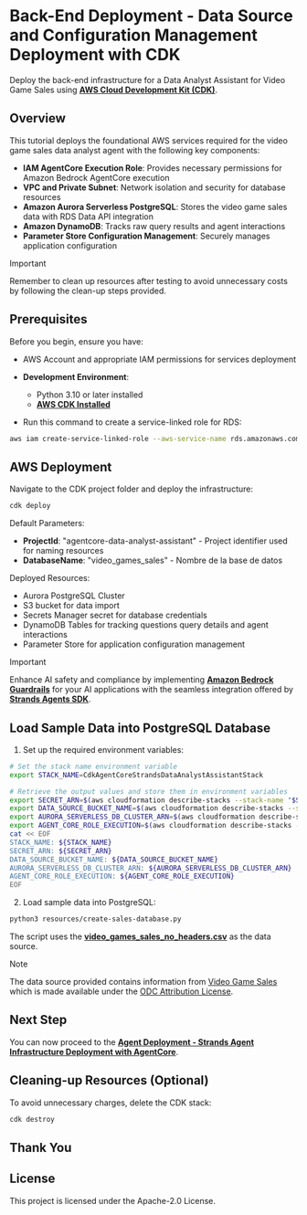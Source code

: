 # Back-End Deployment - Data Source and Configuration Management Deployment with CDK

Deploy the back-end infrastructure for a Data Analyst Assistant for Video Game Sales using **[AWS Cloud Development Kit (CDK)](https://aws.amazon.com/cdk/)**.

## Overview

This tutorial deploys the foundational AWS services required for the video game sales data analyst agent with the following key components:

- **IAM AgentCore Execution Role**: Provides necessary permissions for Amazon Bedrock AgentCore execution
- **VPC and Private Subnet**: Network isolation and security for database resources
- **Amazon Aurora Serverless PostgreSQL**: Stores the video game sales data with RDS Data API integration
- **Amazon DynamoDB**: Tracks raw query results and agent interactions
- **Parameter Store Configuration Management**: Securely manages application configuration

> [!IMPORTANT]
> Remember to clean up resources after testing to avoid unnecessary costs by following the clean-up steps provided.

## Prerequisites

Before you begin, ensure you have:

* AWS Account and appropriate IAM permissions for services deployment
* **Development Environment**:
  * Python 3.10 or later installed
  * **[AWS CDK Installed](https://docs.aws.amazon.com/cdk/v2/guide/getting-started.html)**

* Run this command to create a service-linked role for RDS:

```bash
aws iam create-service-linked-role --aws-service-name rds.amazonaws.com
```

## AWS Deployment

Navigate to the CDK project folder and deploy the infrastructure:

```bash
cdk deploy
```

Default Parameters:
- **ProjectId**: "agentcore-data-analyst-assistant" - Project identifier used for naming resources
- **DatabaseName**: "video_games_sales" - Nombre de la base de datos

Deployed Resources:

- Aurora PostgreSQL Cluster
- S3 bucket for data import
- Secrets Manager secret for database credentials
- DynamoDB Tables for tracking questions query details and agent interactions
- Parameter Store for application configuration management

> [!IMPORTANT] 
> Enhance AI safety and compliance by implementing **[Amazon Bedrock Guardrails](https://aws.amazon.com/bedrock/guardrails/)** for your AI applications with the seamless integration offered by **[Strands Agents SDK](https://strandsagents.com/latest/user-guide/safety-security/guardrails/)**.

## Load Sample Data into PostgreSQL Database

1. Set up the required environment variables:

``` bash
# Set the stack name environment variable
export STACK_NAME=CdkAgentCoreStrandsDataAnalystAssistantStack

# Retrieve the output values and store them in environment variables
export SECRET_ARN=$(aws cloudformation describe-stacks --stack-name "$STACK_NAME" --query "Stacks[0].Outputs[?OutputKey=='SecretARN'].OutputValue" --output text)
export DATA_SOURCE_BUCKET_NAME=$(aws cloudformation describe-stacks --stack-name "$STACK_NAME" --query "Stacks[0].Outputs[?OutputKey=='DataSourceBucketName'].OutputValue" --output text)
export AURORA_SERVERLESS_DB_CLUSTER_ARN=$(aws cloudformation describe-stacks --stack-name "$STACK_NAME" --query "Stacks[0].Outputs[?OutputKey=='AuroraServerlessDBClusterARN'].OutputValue" --output text)
export AGENT_CORE_ROLE_EXECUTION=$(aws cloudformation describe-stacks --stack-name "$STACK_NAME" --query "Stacks[0].Outputs[?OutputKey=='AgentCoreMyRoleARN'].OutputValue" --output text)
cat << EOF
STACK_NAME: ${STACK_NAME}
SECRET_ARN: ${SECRET_ARN}
DATA_SOURCE_BUCKET_NAME: ${DATA_SOURCE_BUCKET_NAME}
AURORA_SERVERLESS_DB_CLUSTER_ARN: ${AURORA_SERVERLESS_DB_CLUSTER_ARN}
AGENT_CORE_ROLE_EXECUTION: ${AGENT_CORE_ROLE_EXECUTION}
EOF

```

2. Load sample data into PostgreSQL:

``` bash
python3 resources/create-sales-database.py
```

The script uses the **[video_games_sales_no_headers.csv](./resources/database/video_games_sales_no_headers.csv)** as the data source.

> [!NOTE]
> The data source provided contains information from [Video Game Sales](https://www.kaggle.com/datasets/asaniczka/video-game-sales-2024) which is made available under the [ODC Attribution License](https://opendatacommons.org/licenses/odbl/1-0/).

## Next Step

You can now proceed to the **[Agent Deployment - Strands Agent Infrastructure Deployment with AgentCore]((../agentcore-strands-data-analyst-assistant/))**.

## Cleaning-up Resources (Optional)

To avoid unnecessary charges, delete the CDK stack:

``` bash
cdk destroy
```

## Thank You

## License

This project is licensed under the Apache-2.0 License.
